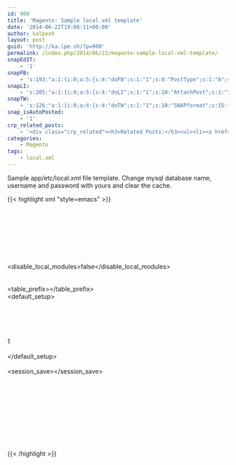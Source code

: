 ```yaml
---
id: 900
title: 'Magento: Sample local.xml template'
date: '2014-06-22T19:08:11+00:00'
author: kalpesh
layout: post
guid: 'http://ka.lpe.sh/?p=900'
permalink: /index.php/2014/06/22/magento-sample-local-xml-template/
snapEdIT:
    - '1'
snapFB:
    - 's:193:"a:1:{i:0;a:5:{s:4:"doFB";s:1:"1";s:8:"PostType";s:1:"A";s:10:"AttachPost";s:1:"1";s:10:"SNAPformat";s:56:"New post (%TITLE%) has been published on %SITENAME% blog";s:11:"isPrePosted";s:1:"1";}}";'
snapLI:
    - 's:205:"a:1:{i:0;a:5:{s:4:"doLI";s:1:"1";s:10:"AttachPost";s:1:"1";s:10:"SNAPformat";s:46:"New post has been published on %SITENAME% blog";s:11:"SNAPformatT";s:18:"New Post - %TITLE%";s:11:"isPrePosted";s:1:"1";}}";'
snapTW:
    - 's:126:"a:1:{i:0;a:4:{s:4:"doTW";s:1:"1";s:10:"SNAPformat";s:15:"%TITLE% - %URL%";s:8:"attchImg";s:1:"0";s:11:"isPrePosted";s:1:"1";}}";'
snap_isAutoPosted:
    - '1'
crp_related_posts:
    - '<div class="crp_related"><h3>Related Posts:</h3><ul><li><a href="http://ka.lpe.sh/2012/07/21/migrate-magento-to-new-server-domain-database-host/"     class="crp_title">Migrate magento to new server / domain / database / host</a></li><li><a href="http://ka.lpe.sh/2013/05/10/magento-add-attribute-to-order/"     class="crp_title">Magento add attribute to order</a></li><li><a href="http://ka.lpe.sh/2013/05/10/magento-add-attribute-to-category/"     class="crp_title">Magento add attribute to category</a></li><li><a href="http://ka.lpe.sh/2013/06/20/how-to-install-orocrm/"     class="crp_title">OroCRM Installation guide</a></li><li><a href="http://ka.lpe.sh/2013/12/01/magento-redis-read-error-on-connection/"     class="crp_title">Magento Redis read error on connection</a></li></ul></div>'
categories:
    - Magento
tags:
    - local.xml
---
```


Sample app/etc/local.xml file template. Change mysql database name, username and password with yours and clear the cache.

{{< highlight xml "style=emacs" >}}  
<config>  
 <global>  
 <install>  
 <date><![CDATA[Mon, 23 Sep 2013 19:53:16 +0000]]></date>  
 </install>  
 <crypt>  
 <key><![CDATA[414c9022922d31b62bbe4447356e4ed6]]></key>  
 </crypt>  
 <disable_local_modules>false</disable_local_modules>  
 <resources>  
 <db>  
 <table_prefix><![CDATA[]]></table_prefix> </db>  
 <default_setup>  
 <connection>  
 <host><![CDATA[127.0.0.1]]></host>  
 <username><![CDATA[MYSQL_USERNAME]]></username> <password><![CDATA[MYSQL_PASSWORD]]></password> <dbname><![CDATA[DATABASE_NAME]]></dbname>  
 <initstatements><![CDATA[SET NAMES utf8]]></initstatements>  
 <model><![CDATA[mysql4]]></model>  
 <type><![CDATA[pdo_mysql]]></type> <pdotype><![CDATA[]]></pdotype> <active>1</active>  
 </connection>  
 </default_setup>  
 </resources>  
 <session_save><![CDATA[files]]></session_save>  
 </global>  
 <admin>  
 <routers>  
 <adminhtml>  
 <args>  
 <frontname><![CDATA[admin]]></frontname>  
 </args>  
 </adminhtml>  
 </routers>  
 </admin>  
</config>{{< /highlight >}}